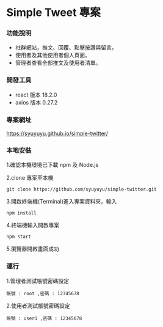 # Simple Tweet 專案

### 功能說明

- 社群網站，推文、回覆、點擊按讚與留言。
- 使用者及其他使用者個人頁面。
- 管理者查看全部推文及使用者清單。

### 開發工具

- react 版本 18.2.0
- axios 版本 0.27.2

### 專案網址

https://syuyuyu.github.io/simple-twitter/

### 本地安裝

1.確認本機環境已下載 npm 及 Node.js

2.clone 專案至本機

```
git clone https://github.com/syuyuyu/simple-twitter.git
```

3.開啟終端機(Terminal)進入專案資料夾，輸入

```
npm install
```

4.終端機輸入開啟專案

```
npm start
```

5.瀏覽器開啟畫面成功

### 運行

1.管理者測試帳號密碼設定

```
帳號 : root ,密碼 : 12345678
```

2.使用者測試帳號密碼設定

```
帳號 : user1 ,密碼 : 12345678
```
